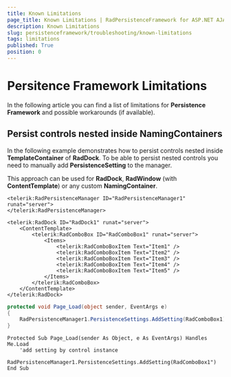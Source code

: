```yaml
---
title: Known Limitations
page_title: Known Limitations | RadPersistenceFramework for ASP.NET AJAX Documentation
description: Known Limitations
slug: persistenceframework/troubleshooting/known-limitations
tags: limitations
published: True
position: 0
---
```


# Persitence Framework Limitations

In the following article you can find a list of limitations for **Persistence Framework** and possible workarounds (if available).

## Persist controls nested inside NamingContainers

In the following example demonstrates how to persist controls nested inside **TemplateContainer** of **RadDock**. To be able to persist nested controls you need to manually add **PersistenceSetting** to the manager.

This approach can be used for **RadDock**, **RadWindow** (with **ContentTemplate**) or any custom **NamingContainer**.

````ASP.NET
<telerik:RadPersistenceManager ID="RadPersistenceManager1" runat="server">
</telerik:RadPersistenceManager>

<telerik:RadDock ID="RadDock1" runat="server">
	<ContentTemplate>
		<telerik:RadComboBox ID="RadComboBox1" runat="server">
			<Items>
				<telerik:RadComboBoxItem Text="Item1" />
				<telerik:RadComboBoxItem Text="Item2" />
				<telerik:RadComboBoxItem Text="Item3" />
				<telerik:RadComboBoxItem Text="Item4" />
				<telerik:RadComboBoxItem Text="Item5" />
			</Items>
		</telerik:RadComboBox>
	</ContentTemplate>
</telerik:RadDock>
````
````C#
protected void Page_Load(object sender, EventArgs e)
{
	RadPersistenceManager1.PersistenceSettings.AddSetting(RadComboBox1);//add setting by control instance
}
````
````VB
Protected Sub Page_Load(sender As Object, e As EventArgs) Handles Me.Load
	'add setting by control instance
	RadPersistenceManager1.PersistenceSettings.AddSetting(RadComboBox1")
End Sub
````


 
